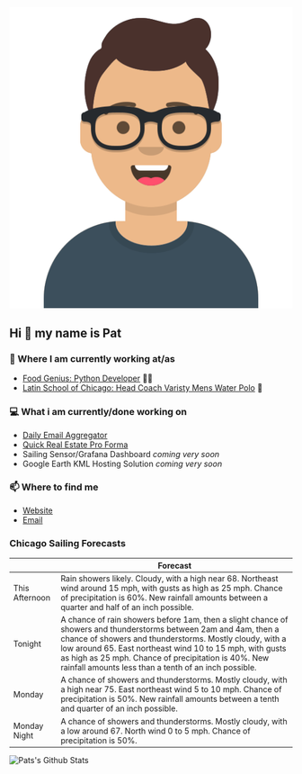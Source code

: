 [![Social banner for p-j-falconer](https://raw.githubusercontent.com/P-J-FALCONER/P-J-FALCONER/master/assets/avataaars.svg)](https://patfalconer.com/)
## Hi :wave: my name is Pat

### 💼 Where I am currently working at/as
- [Food Genius: Python Developer](https://getfoodgenius.com/) 🍔🐍
- [Latin School of Chicago: Head Coach Varisty Mens Water Polo](https://www.latinschool.org/) 🤽


### 💻 What i am currently/done working on
 - [Daily Email Aggregator](https://github.com/P-J-FALCONER/dott_daily_mail)
 - [Quick Real Estate Pro Forma](https://github.com/P-J-FALCONER/henry)
 - Sailing Sensor/Grafana Dashboard *coming very soon*
 - Google Earth KML Hosting Solution *coming very soon*

### 📫 Where to find me
 - [Website](https://patfalconer.com/)
 - [Email](mailto:patrick.j.falconer@gmail.com)


### Chicago Sailing Forecasts
|   | Forecast  |
|---|---|
| This Afternoon | Rain showers likely. Cloudy, with a high near 68. Northeast wind around 15 mph, with gusts as high as 25 mph. Chance of precipitation is 60%. New rainfall amounts between a quarter and half of an inch possible. |
| Tonight | A chance of rain showers before 1am, then a slight chance of showers and thunderstorms between 2am and 4am, then a chance of showers and thunderstorms. Mostly cloudy, with a low around 65. East northeast wind 10 to 15 mph, with gusts as high as 25 mph. Chance of precipitation is 40%. New rainfall amounts less than a tenth of an inch possible. |
| Monday | A chance of showers and thunderstorms. Mostly cloudy, with a high near 75. East northeast wind 5 to 10 mph. Chance of precipitation is 50%. New rainfall amounts between a tenth and quarter of an inch possible. |
| Monday Night | A chance of showers and thunderstorms. Mostly cloudy, with a low around 67. North wind 0 to 5 mph. Chance of precipitation is 50%. |

![Pats's Github Stats](https://github-readme-stats.vercel.app/api?username=p-j-falconer&show_icons=true&theme=radical)
